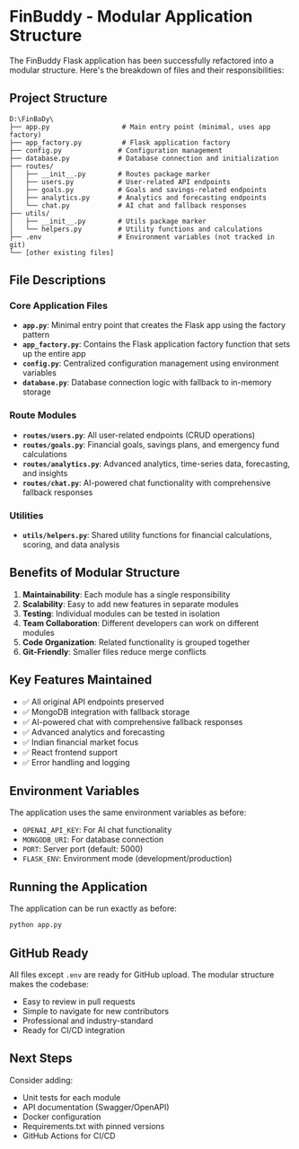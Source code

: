 # FinBuddy - Modular Application Structure

The FinBuddy Flask application has been successfully refactored into a modular structure. Here's the breakdown of files and their responsibilities:

## Project Structure

```
D:\FinBaDy\
├── app.py                  # Main entry point (minimal, uses app factory)
├── app_factory.py          # Flask application factory
├── config.py              # Configuration management
├── database.py            # Database connection and initialization
├── routes/
│   ├── __init__.py        # Routes package marker
│   ├── users.py           # User-related API endpoints
│   ├── goals.py           # Goals and savings-related endpoints
│   ├── analytics.py       # Analytics and forecasting endpoints
│   └── chat.py            # AI chat and fallback responses
├── utils/
│   ├── __init__.py        # Utils package marker
│   └── helpers.py         # Utility functions and calculations
├── .env                   # Environment variables (not tracked in git)
└── [other existing files]
```

## File Descriptions

### Core Application Files

- **`app.py`**: Minimal entry point that creates the Flask app using the factory pattern
- **`app_factory.py`**: Contains the Flask application factory function that sets up the entire app
- **`config.py`**: Centralized configuration management using environment variables
- **`database.py`**: Database connection logic with fallback to in-memory storage

### Route Modules

- **`routes/users.py`**: All user-related endpoints (CRUD operations)
- **`routes/goals.py`**: Financial goals, savings plans, and emergency fund calculations
- **`routes/analytics.py`**: Advanced analytics, time-series data, forecasting, and insights
- **`routes/chat.py`**: AI-powered chat functionality with comprehensive fallback responses

### Utilities

- **`utils/helpers.py`**: Shared utility functions for financial calculations, scoring, and data analysis

## Benefits of Modular Structure

1. **Maintainability**: Each module has a single responsibility
2. **Scalability**: Easy to add new features in separate modules
3. **Testing**: Individual modules can be tested in isolation
4. **Team Collaboration**: Different developers can work on different modules
5. **Code Organization**: Related functionality is grouped together
6. **Git-Friendly**: Smaller files reduce merge conflicts

## Key Features Maintained

- ✅ All original API endpoints preserved
- ✅ MongoDB integration with fallback storage
- ✅ AI-powered chat with comprehensive fallback responses
- ✅ Advanced analytics and forecasting
- ✅ Indian financial market focus
- ✅ React frontend support
- ✅ Error handling and logging

## Environment Variables

The application uses the same environment variables as before:
- `OPENAI_API_KEY`: For AI chat functionality
- `MONGODB_URI`: For database connection
- `PORT`: Server port (default: 5000)
- `FLASK_ENV`: Environment mode (development/production)

## Running the Application

The application can be run exactly as before:

```bash
python app.py
```

## GitHub Ready

All files except `.env` are ready for GitHub upload. The modular structure makes the codebase:
- Easy to review in pull requests
- Simple to navigate for new contributors  
- Professional and industry-standard
- Ready for CI/CD integration

## Next Steps

Consider adding:
- Unit tests for each module
- API documentation (Swagger/OpenAPI)
- Docker configuration
- Requirements.txt with pinned versions
- GitHub Actions for CI/CD